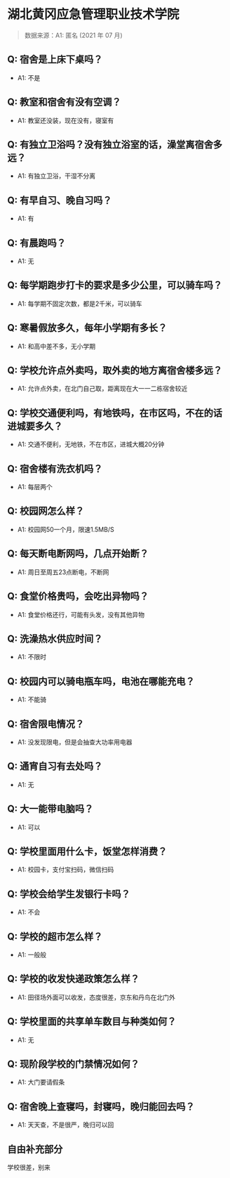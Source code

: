 # 湖北黄冈应急管理职业技术学院

> 数据来源：A1: 匿名 (2021 年 07 月)

## Q: 宿舍是上床下桌吗？

- A1: 不是

## Q: 教室和宿舍有没有空调？

- A1: 教室还没装，现在没有，寝室有

## Q: 有独立卫浴吗？没有独立浴室的话，澡堂离宿舍多远？

- A1: 有独立卫浴，干湿不分离

## Q: 有早自习、晚自习吗？

- A1: 有

## Q: 有晨跑吗？

- A1: 无

## Q: 每学期跑步打卡的要求是多少公里，可以骑车吗？

- A1: 每学期不固定次数，都是2千米，可以骑车

## Q: 寒暑假放多久，每年小学期有多长？

- A1: 和高中差不多，无小学期

## Q: 学校允许点外卖吗，取外卖的地方离宿舍楼多远？

- A1: 允许点外卖，在北门自己取，距离现在大一一二栋宿舍较近

## Q: 学校交通便利吗，有地铁吗，在市区吗，不在的话进城要多久？

- A1: 交通不便利，无地铁，不在市区，进城大概20分钟

## Q: 宿舍楼有洗衣机吗？

- A1: 每层两个

## Q: 校园网怎么样？

- A1: 校园网50一个月，限速1.5MB/S

## Q: 每天断电断网吗，几点开始断？

- A1: 周日至周五23点断电，不断网

## Q: 食堂价格贵吗，会吃出异物吗？

- A1: 食堂价格还行，可能有头发，没有其他异物

## Q: 洗澡热水供应时间？

- A1: 不限时

## Q: 校园内可以骑电瓶车吗，电池在哪能充电？

- A1: 不能骑

## Q: 宿舍限电情况？

- A1: 没发现限电，但是会抽查大功率用电器

## Q: 通宵自习有去处吗？

- A1: 无

## Q: 大一能带电脑吗？

- A1: 可以

## Q: 学校里面用什么卡，饭堂怎样消费？

- A1: 校园卡，支付宝扫码，微信扫码

## Q: 学校会给学生发银行卡吗？

- A1: 不会

## Q: 学校的超市怎么样？

- A1: 一般般

## Q: 学校的收发快递政策怎么样？

- A1: 田径场外面可以收发，态度很差，京东和丹鸟在北门外

## Q: 学校里面的共享单车数目与种类如何？

- A1: 无

## Q: 现阶段学校的门禁情况如何？

- A1: 大门要请假条

## Q: 宿舍晚上查寝吗，封寝吗，晚归能回去吗？

- A1: 天天查，不是很严，晚归可以回

## 自由补充部分

学校很差，别来
